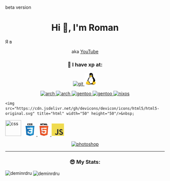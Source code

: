beta version


<h1 align="center">Hi 👋, I'm Roman</h1>
Я в 
<p align="center">aka <a href="https://www.youtube.com/">YouTube</a></p>

<!--<p align="left"> <img src="https://komarev.com/ghpvc/?username=andrey0189&label=Profile%20views&color=0e75b6&style=flat" alt="andrey0189" /> </p>-->

<!--<h3 align="left">Connect with me:</h3>-->
<!--<p align="left">-->
<!--<a href="https://www.youtube.com/c/ampersand-xc9jp" target="blank"><img align="center" src="https://raw.githubusercontent.com/rahuldkjain/github-profile-readme-generator/master/src/images/icons/Social/youtube.svg" alt="ampersand-xc9jp" height="30" width="40" /></a>-->
<!--</p>-->

<h3 align="center">🌟 I have xp at:</h3>

<p align="center">
    <a href="https://git-scm.com/" target="_blank" rel="noreferrer">        <img src="https://www.vectorlogo.zone/logos/git-scm/git-scm-icon.svg" alt="git" width="40" height="40"/>    </a>
        <a href="https://www.linux.org/" target="_blank" rel="noreferrer">        <img src="https://raw.githubusercontent.com/devicons/devicon/master/icons/linux/linux-original.svg" alt="linux" width="40" height="40"/>    </a>
</p>

<p align="center">
<a href="https://debian.com/" target="_blank" rel="noreferrer">        <img src="https://static-00.iconduck.com/assets.00/archlinux-icon-512x512-4qh8bdwi.png" alt="arch" width="40" height="40"/>    </a>
<a href="https://ubuntu.com/" target="_blank" rel="noreferrer">        <img src="https://static-00.iconduck.com/assets.00/archlinux-icon-512x512-4qh8bdwi.png" alt="arch" width="40" height="40"/>    </a>
<a href="https://www.kdeneon.org/" target="_blank" rel="noreferrer">        <img src="https://upload.wikimedia.org/wikipedia/commons/4/48/Ge7777ntoo_Linux_logo_ma7tte.svg" alt="gentoo" width="40" height="40"/>    </a>
<a href="https://www.fedora.org/" target="_blank" rel="noreferrer">        <img src="https://upload.wikimedia.org/wikipedia/commons/4/48/Ge7777ntoo_Linux_logo_ma7tte.svg" alt="gentoo" width="40" height="40"/>    </a>
<a href="https://www.nixos.org/" target="_blank" rel="noreferrer">        <img src="https://raw.githubusercontent.com/NixOS/nixos-artwork/master/logo/nix-snowflake-colours.svg" alt="nixos" width="40" height="40"/>    </a>
</p>

<p align="center">

	<img src="https://cdn.jsdelivr.net/gh/devicons/devicon/icons/html5/html5-original.svg" title="html" width="50" height="50"/>&nbsp;
<img src="https://cdn.jsdelivr.net/gh/devicons/devicon/icons/css3/css3-original.svg" title="css" width="50" height="50"/>&nbsp;
<a href="https://www.w3schools.com/css/" target="_blank" rel="noreferrer">        <img src="https://raw.githubusercontent.com/devicons/devicon/master/icons/css3/css3-original-wordmark.svg" alt="css3" width="40" height="40"/>    </a>
    <a href="https://www.w3.org/html/" target="_blank" rel="noreferrer">        <img src="https://raw.githubusercontent.com/devicons/devicon/master/icons/html5/html5-original-wordmark.svg" alt="html5" width="40" height="40"/>    </a>
    <a href="https://developer.mozilla.org/en-US/docs/Web/JavaScript" target="_blank" rel="noreferrer">        <img src="https://raw.githubusercontent.com/devicons/devicon/master/icons/javascript/javascript-original.svg" alt="javascript" width="40" height="40"/>    </a>
</p>

<p align="center">
    <a href="https://www.photoshop.com/en" target="_blank" rel="noreferrer">        <img src="https://upload.wikimedia.org/wikipedia/commons/a/af/Adobe_Photoshop_CC_icon.svg" alt="photoshop" width="40" height="40"/>    </a>
</p>

---
<h3 align="center">😎 My Stats:</h3>

<p><img align="left" src="https://github-readme-stats.vercel.app/api/top-langs?username=deminrdru&show_icons=true&locale=en&layout=compact&theme=github_dark&hide_border=true" alt="deminrdru" /></p>
<p>&nbsp;<img align="center" src="https://github-readme-stats.vercel.app/api?username=deminrdru&show_icons=true&locale=en&theme=github_dark&hide_border=true" alt="deminrdru" /></p>
